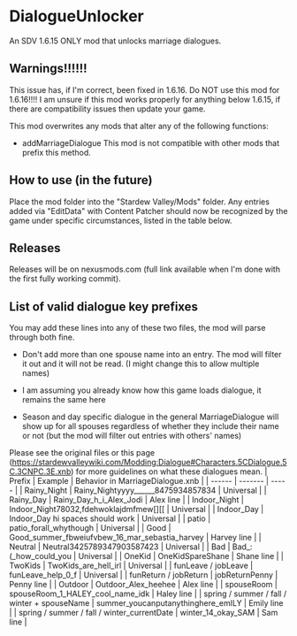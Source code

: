 # DialogueUnlocker
An SDV 1.6.15 ONLY mod that unlocks marriage dialogues.

## Warnings!!!!!!
This issue has, if I'm correct, been fixed in 1.6.16. Do NOT use this mod for 1.6.16!!!!
I am unsure if this mod works properly for anything below 1.6.15, if there are compatibility issues then update your game.

This mod overwrites any mods that alter any of the following functions:
- addMarriageDialogue
This mod is not compatible with other mods that prefix this method.

## How to use (in the future)
Place the mod folder into the "Stardew Valley/Mods" folder.
Any entries added via "EditData" with Content Patcher should now be recognized by the game under specific circumstances, listed in the table below.

## Releases
Releases will be on nexusmods.com (full link available when I'm done with the first fully working commit).

## List of valid dialogue key prefixes
You may add these lines into any of these two files, the mod will parse through both fine.
- Don't add more than one spouse name into an entry. The mod will filter it out and it will not be read. (I might change this to allow multiple names)

- I am assuming you already know how this game loads dialogue, it remains the same here
- Season and day specific dialogue in the general MarriageDialogue will show up for all spouses regardless of whether they include their name or not (but the mod will filter out entries with others' names)

Please see the original files or this page (https://stardewvalleywiki.com/Modding:Dialogue#Characters.5CDialogue.5C.3CNPC.3E.xnb) for more guidelines on what these dialogues mean.
| Prefix | Example | Behavior in MarriageDialogue.xnb |
| ------ | ------- | ----- |
| Rainy_Night | Rainy_Nightyyyy______8475934857834 | Universal |
| Rainy_Day | Rainy_Day_h_i_Alex_Jodi | Alex line |
| Indoor_Night | Indoor_Night78032,fdehwoklajdmfmew[][\[ | Universal |
| Indoor_Day | Indoor_Day hi spaces should work | Universal |
| patio | patio_forall_whythough | Universal |
| Good | Good_summer_fbweiufvbew_16_mar_sebastia_harvey | Harvey line |
| Neutral | Neutral3425789347903587423 | Universal |
| Bad | Bad_:(_how_could_you | Universal |
| OneKid | OneKidSpareShane | Shane line |
| TwoKids | TwoKids_are_hell_irl | Universal |
| funLeave / jobLeave | funLeave_help_0_f | Universal |
| funReturn / jobReturn | jobReturnPenny | Penny line |
| Outdoor | Outdoor_Alex_heehee | Alex line |
| spouseRoom | spouseRoom_1_HALEY_cool_name_idk | Haley line |
| spring / summer / fall / winter + spouseName | summer_youcanputanythinghere_emILY | Emily line |
| spring / summer / fall / winter_currentDate | winter_14_okay_SAM | Sam line |